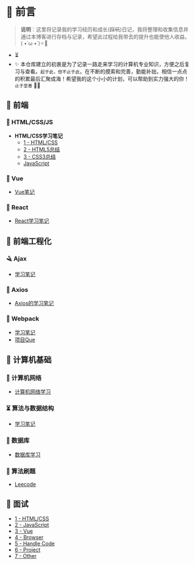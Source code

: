 # 🎨 前言

> <b>说明</b>：这里将记录我的学习经历和成长(~~踩坑~~)日记，我将整理和收集信息并通过本博客进行存档与记录，希望此过程给我带去的提升也能使他人收益。( •̀ ω •́ )✧🔑

* ⏳
* ✨ 本仓库建立的初衷是为了记录一路走来学习的计算机专业知识，方便之后复习与查看。`起于此，但不止于此`，在不断的摸索和完善，勤能补拙，相信一点点的积累最后汇聚成海！希望我的这个小小的计划，可以帮助到实力强大的你！`止于至善`  🧡🧡

## 🍵 前端

### 📌 HTML/CSS/JS

* **HTML/CSS学习笔记**
  * [1 - HTML/CSS](HTML/)
  * [2 - HTML5总结](HTML/)
  * [3 - CSS3总结](HTML/Css3.md)
  * [JavaScript](JavaScript/)

### 🐍 Vue

* [Vue笔记](Vue/)

### 🥭 React

* [React学习笔记](React/README.md)

## 🧩 前端工程化

### 🪒 Ajax

* [学习笔记](Ajax/%20README.md)

### 🐌 Axios

* [Axios的学习笔记](Axios/%20README.md)

### 🍵 Webpack

* [学习笔记](Webpack/Webpack基础学习.md)
* [项目Que](Webpack/Webpack项目issue.md)

## 🚀 计算机基础

### 🥑 计算机网络

* [计算机网络学习](Computer/计算机网络/计网知识点.md)

### ⏳ 算法与数据结构

* [学习笔记](Computer/数据结构与算法/数据结构与算法学习.md)

### 📜 数据库

* [数据库学习](Computer/数据库/数据库学习.md)

### 🐋 算法刷题

* [Leecode](Leecode/leecode刷题.md)

## 📝 面试

* [1 - HTML/CSS](HTML/Html5学习.md)
* [2 - JavaScript](JavaScript/JavaScript查漏补缺.md)
* [3 - Vue](Vue/Vue查漏补缺.md)
* [4 - Browser](Work/Browser/浏览器.md)
* [5 - Handle Code](Work/HandleCode/手写代码.md)
* [6 - Project](Work/Project/项目.md)
* [7 - Other](OtherR/)
